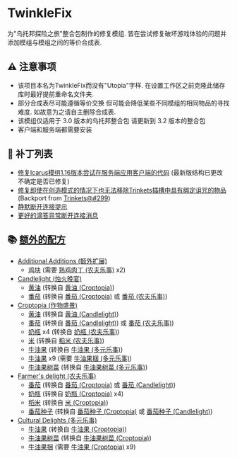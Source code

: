 # TwinkleFix

为"乌托邦探险之旅"整合包制作的修复模组. 皆在尝试修复破坏游戏体验的问题并添加模组与模组之间的等价合成表.
## ⚠️ 注意事项

 - 该项目本名为TwinkleFix而没有"Utopia"字样. 在设置工作区之前克隆此储存库时最好提前重命名文件夹.
 - 部分合成表尽可能遵循等价交换 但可能会降低某些不同模组的相同物品的寻找难度. 如故意为之请自主删除合成表.
 - 该模组仅适用于 3.0 版本的乌托邦整合包 请更新到 3.2 版本的整合包
 - 客户端和服务端都需要安装

## 🔧 补丁列表

 - [修复Icarus模组1.16版本尝试在服务端应用客户端的代码](https://github.com/FallenCrystal/UtopiaFix/blob/main/src/main/java/net/miaomoe/twinklefix/mixin/IcarusServerFixMixin.java) (最新版结构已更改 不确定是否已修复)
 - [修复即使在创造模式的情况下也无法移除Trinkets插槽中具有绑定诅咒的物品](https://github.com/FallenCrystal/UtopiaFix/blob/main/src/main/java/net/miaomoe/twinklefix/trinkets/OverwrittenDefaultTrinkets.java) (Backport from [Trinkets@#299](https://github.com/emilyploszaj/trinkets/pull/299))
 - [静默断开连接提示](https://github.com/FallenCrystal/UtopiaFix/blob/main/src/main/java/net/miaomoe/twinklefix/mixin/ClientConnectionMixin.java)
 - [更好的滴答异常断开连接消息](https://github.com/FallenCrystal/UtopiaFix/blob/main/src/main/java/net/miaomoe/twinklefix/mixin/ServerNetworkIoMixin.java)

## 📚 [额外的配方](https://github.com/FallenCrystal/UtopiaFix/tree/main/src/main/resources/data)

 - [Additional Additions (额外扩展)](https://github.com/Additional-Mods/additionaladditions)
    - [鸡块](https://www.mcmod.cn/item/587237.html) (需要 [熟鸡肉丁 (农夫乐事)](https://www.mcmod.cn/item/382091.html) x2)
 - [Candlelight (烛火晚宴)](https://github.com/satisfyu/Candlelight)
    - [黄油](https://www.mcmod.cn/item/695992.html)  (转换自 [黄油 (Croptopia)](https://www.mcmod.cn/item/470538.html))
    - [番茄](https://www.mcmod.cn/item/793069.html) (转换自 [番茄 (Croptopia)](https://www.mcmod.cn/item/470417.html) 或 [番茄 (农夫乐事)](https://www.mcmod.cn/item/382033.html))
 - [Croptopia (作物盛景)](https://github.com/ExcessiveAmountsOfZombies/Croptopia)
    - [黄油](https://www.mcmod.cn/item/470538.html)  (转换自 [黄油 (Candlelight)](https://www.mcmod.cn/item/695992.html))
    - [番茄](https://www.mcmod.cn/item/470417.html) (转换自 [番茄 (Candlelight)](https://www.mcmod.cn/item/793069.html)) 或 [番茄 (农夫乐事)](https://www.mcmod.cn/item/382033.html))
    - [奶瓶](https://www.mcmod.cn/item/470692.html) x4 (转换自 [奶瓶 (农夫乐事)](https://www.mcmod.cn/item/382040.html))
    - [米](https://www.mcmod.cn/item/470408.html) (转换自 [稻米 (农夫乐事)](https://www.mcmod.cn/item/382036.html))
    - [牛油果](https://www.mcmod.cn/item/470437.html) (转换自 [牛油果 (多元乐事)](https://www.mcmod.cn/item/552755.html))
    - [牛油果](https://www.mcmod.cn/item/470437.html) x9 (需要 [牛油果捆 (多元乐事)](https://www.mcmod.cn/item/552754.html))
    - [牛油果树苗](https://www.mcmod.cn/item/470526.html) (转换自 [牛油果树苗 (多元乐事)](https://www.mcmod.cn/item/618128.html))
 - [Farmer's delight (农夫乐事)](https://github.com/newhoryzon/farmers-delight-fabric)
    - [番茄](https://www.mcmod.cn/item/382033.html) (转换自 [番茄 (Croptopia)](https://www.mcmod.cn/item/470417.html) 或 [番茄 (Candlelight)](https://www.mcmod.cn/item/793069.html))
    - [奶瓶](https://www.mcmod.cn/item/382040.html) (转换自 [奶瓶 (Croptopia)](https://www.mcmod.cn/item/470692.html) x4)
    - [稻米](https://www.mcmod.cn/item/382036.html) (转换自 [米 (Croptopia)](https://www.mcmod.cn/item/470408.html))
    - [番茄种子](https://www.mcmod.cn/item/382038.html) (转换自 [番茄种子 (Croptopia)](https://www.mcmod.cn/item/470497.html) 或 [番茄种子 (Candlelight)](https://www.mcmod.cn/item/793068.html))
 - [Cultural Delights (多元乐事)](https://github.com/Nyancatpig/Cultural-Delights)
    - [牛油果](https://www.mcmod.cn/item/552755.html) (转换自 [牛油果 (Croptopia)](https://www.mcmod.cn/item/470437.html))
    - [牛油果树苗](https://www.mcmod.cn/item/618128.html) (转换自 [牛油果树苗 (Croptopia)](https://www.mcmod.cn/item/470526.html))
    - [牛油果捆](https://www.mcmod.cn/item/552754.html) (需要 [牛油果 (Croptopia)](https://www.mcmod.cn/item/470437.html) x9)
